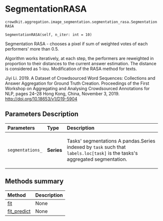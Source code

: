 # SegmentationRASA
`crowdkit.aggregation.image_segmentation.segmentation_rasa.SegmentationRASA`

```
SegmentationRASA(self, n_iter: int = 10)
```

Segmentation RASA - chooses a pixel if sum of weighted votes of each performers' more than 0.5.


Algorithm works iteratively, at each step, the performers are reweighted in proportion to their distances
to the current answer estimation. The distance is considered as 1-iou. Modification of the RASA method for texts.

Jiyi Li. 2019.
A Dataset of Crowdsourced Word Sequences: Collections and Answer Aggregation for Ground Truth Creation.
Proceedings of the First Workshop on Aggregating and Analysing Crowdsourced Annotations for NLP,
pages 24–28 Hong Kong, China, November 3, 2019.
http://doi.org/10.18653/v1/D19-5904

## Parameters Description

| Parameters | Type | Description |
| :----------| :----| :-----------|
`segmentations_`|**Series**|<p>Tasks&#x27; segmentations A pandas.Series indexed by `task` such that `labels.loc[task]` is the tasks&#x27;s aggregated segmentation.</p>
## Methods summary

| Method | Description |
| :------| :-----------|
[fit](crowdkit.aggregation.image_segmentation.segmentation_rasa.SegmentationRASA.fit.md)| None
[fit_predict](crowdkit.aggregation.image_segmentation.segmentation_rasa.SegmentationRASA.fit_predict.md)| None
